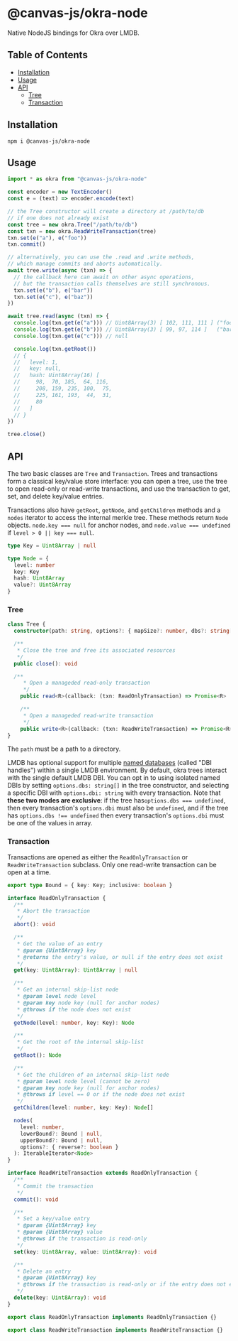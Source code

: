 # @canvas-js/okra-node

Native NodeJS bindings for Okra over LMDB.

## Table of Contents

- [Installation](#installation)
- [Usage](#usage)
- [API](#api)
  - [Tree](#tree)
  - [Transaction](#transaction)

## Installation

```
npm i @canvas-js/okra-node
```

## Usage

```ts
import * as okra from "@canvas-js/okra-node"

const encoder = new TextEncoder()
const e = (text) => encoder.encode(text)

// the Tree constructor will create a directory at /path/to/db
// if one does not already exist
const tree = new okra.Tree("/path/to/db")
const txn = new okra.ReadWriteTransaction(tree)
txn.set(e("a"), e("foo"))
txn.commit()

// alternatively, you can use the .read and .write methods,
// which manage commits and aborts automatically.
await tree.write(async (txn) => {
  // the callback here can await on other async operations,
  // but the transaction calls themselves are still synchronous.
  txn.set(e("b"), e("bar"))
  txn.set(e("c"), e("baz"))
})

await tree.read(async (txn) => {
  console.log(txn.get(e("a"))) // Uint8Array(3) [ 102, 111, 111 ] ("foo")
  console.log(txn.get(e("b"))) // Uint8Array(3) [ 99, 97, 114 ]   ("bar")
  console.log(txn.get(e("c"))) // null

  console.log(txn.getRoot())
  // {
  //   level: 1,
  //   key: null,
  //   hash: Uint8Array(16) [
  //     98,  70, 185,  64, 116,
  //     208, 159, 235, 100,  75,
  //     225, 161, 193,  44,  31,
  //     80
  //   ]
  // }
})

tree.close()
```

## API

The two basic classes are `Tree` and `Transaction`. Trees and transactions form a classical key/value store interface: you can open a tree, use the tree to open read-only or read-write transactions, and use the transaction to get, set, and delete key/value entries.

Transactions also have `getRoot`, `getNode`, and `getChildren` methods and a `nodes` iterator to access the internal merkle tree. These methods return `Node` objects. `node.key === null` for anchor nodes, and `node.value === undefined` if `level > 0 || key === null`.

```ts
type Key = Uint8Array | null

type Node = {
  level: number
  key: Key
  hash: Uint8Array
  value?: Uint8Array
}
```

### Tree

```ts
class Tree {
  constructor(path: string, options?: { mapSize?: number, dbs?: string[] })

  /**
   * Close the tree and free its associated resources
   */
  public close(): void

  /**
	 * Open a manageded read-only transaction
	 */
	public read<R>(callback: (txn: ReadOnlyTransaction) => Promise<R> | R): Promise<R>

	/**
	 * Open a manageded read-write transaction
	 */
	public write<R>(callback: (txn: ReadWriteTransaction) => Promise<R> | R): Promise<R>
}
```

The `path` must be a path to a directory.

LMDB has optional support for multiple [named databases](http://www.lmdb.tech/doc/group__mdb.html#gac08cad5b096925642ca359a6d6f0562a) (called "DBI handles") within a single LMDB environment. By default, okra trees interact with the single default LMDB DBI. You can opt in to using isolated named DBIs by setting `options.dbs: string[]` in the tree constructor, and selecting a specific DBI with `options.dbi: string` with every transaction. Note that **these two modes are exclusive**: if the tree has`options.dbs === undefined`, then every transaction's `options.dbi` must also be `undefined`, and if the tree has `options.dbs !== undefined` then every transaction's `options.dbi` must be one of the values in array.

### Transaction

Transactions are opened as either the `ReadOnlyTransaction` or `ReadWriteTransaction` subclass. Only one read-write transaction can be open at a time.

```ts
export type Bound = { key: Key; inclusive: boolean }

interface ReadOnlyTransaction {
  /**
   * Abort the transaction
   */
  abort(): void

  /**
   * Get the value of an entry
   * @param {Uint8Array} key
   * @returns the entry's value, or null if the entry does not exist
   */
  get(key: Uint8Array): Uint8Array | null

  /**
   * Get an internal skip-list node
   * @param level node level
   * @param key node key (null for anchor nodes)
   * @throws if the node does not exist
   */
  getNode(level: number, key: Key): Node

  /**
   * Get the root of the internal skip-list
   */
  getRoot(): Node

  /**
   * Get the children of an internal skip-list node
   * @param level node level (cannot be zero)
   * @param key node key (null for anchor nodes)
   * @throws if level == 0 or if the node does not exist
   */
  getChildren(level: number, key: Key): Node[]

  nodes(
    level: number,
    lowerBound?: Bound | null,
    upperBound?: Bound | null,
    options?: { reverse?: boolean }
  ): IterableIterator<Node>
}

interface ReadWriteTransaction extends ReadOnlyTransaction {
  /**
   * Commit the transaction
   */
  commit(): void

  /**
   * Set a key/value entry
   * @param {Uint8Array} key
   * @param {Uint8Array} value
   * @throws if the transaction is read-only
   */
  set(key: Uint8Array, value: Uint8Array): void

  /**
   * Delete an entry
   * @param {Uint8Array} key
   * @throws if the transaction is read-only or if the entry does not exist
   */
  delete(key: Uint8Array): void
}

export class ReadOnlyTransaction implements ReadOnlyTransaction {}

export class ReadWriteTransaction implements ReadWriteTransaction {}
```
